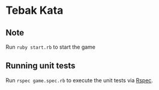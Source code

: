 # Tebak Kata

## Note
Run `ruby start.rb` to start the game

## Running unit tests

Run `rspec game.spec.rb` to execute the unit tests via [Rspec](https://github.com/rspec/rspec).